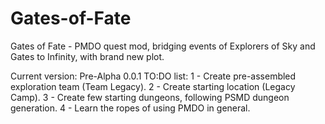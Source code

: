 # Gates-of-Fate
Gates of Fate - PMDO quest mod, bridging events of Explorers of Sky and Gates to Infinity, with brand new plot.

Current version: Pre-Alpha 0.0.1
TO:DO list:
 1 - Create pre-assembled exploration team (Team Legacy).
 2 - Create starting location (Legacy Camp).
 3 - Create few starting dungeons, following PSMD dungeon generation.
 4 - Learn the ropes of using PMDO in general.
